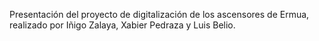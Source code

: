 Presentación del proyecto de digitalización de los ascensores de Ermua, realizado por Iñigo Zalaya, Xabier Pedraza y Luis Belio.
